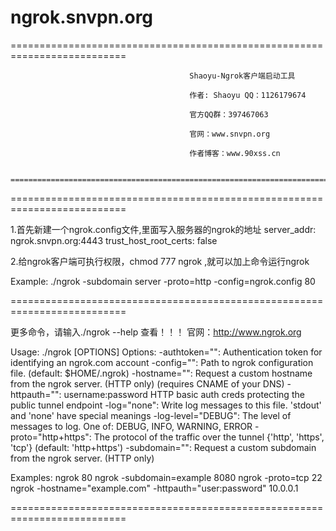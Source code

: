# ngrok.snvpn.org





 ==========================================================================

                                            Shaoyu-Ngrok客户端启动工具

                                            作者: Shaoyu QQ：1126179674

                                            官方QQ群：397467063

                                            官网：www.snvpn.org

                                            作者博客：www.90xss.cn

                      ==========================================================================

==========================================================================

1.首先新建一个ngrok.config文件,里面写入服务器的ngrok的地址
server_addr: ngrok.snvpn.org:4443
trust_host_root_certs: false

2.给ngrok客户端可执行权限，chmod 777 ngrok ,就可以加上命令运行ngrok

Example: ./ngrok -subdomain server  -proto=http -config=ngrok.config 80

==========================================================================


更多命令，请输入./ngrok  --help 查看！！！ 官网：http://www.ngrok.org

Usage: ./ngrok [OPTIONS] <local port or address>
Options:
  -authtoken="": Authentication token for identifying an ngrok.com account
  -config="": Path to ngrok configuration file. (default: $HOME/.ngrok)
  -hostname="": Request a custom hostname from the ngrok server. (HTTP only) (requires CNAME of your DNS)
  -httpauth="": username:password HTTP basic auth creds protecting the public tunnel endpoint
  -log="none": Write log messages to this file. 'stdout' and 'none' have special meanings
  -log-level="DEBUG": The level of messages to log. One of: DEBUG, INFO, WARNING, ERROR
  -proto="http+https": The protocol of the traffic over the tunnel {'http', 'https', 'tcp'} (default: 'http+https')
  -subdomain="": Request a custom subdomain from the ngrok server. (HTTP only)

Examples:
	ngrok 80
	ngrok -subdomain=example 8080
	ngrok -proto=tcp 22
	ngrok -hostname="example.com" -httpauth="user:password" 10.0.0.1
	
==========================================================================
